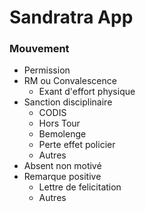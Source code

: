 # Sandratra App

### Mouvement
- Permission
- RM ou Convalescence
    - Exant d'effort physique
- Sanction disciplinaire
    - CODIS
    - Hors Tour
    - Bemolenge
    - Perte effet policier
    - Autres
- Absent non motivé
- Remarque positive
    - Lettre de felicitation
    - Autres